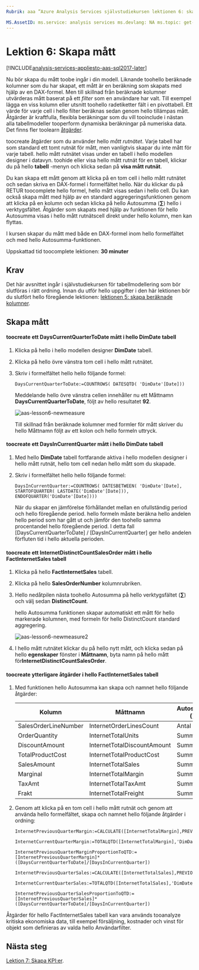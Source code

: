 ```yaml
---
Rubrik: aaa ”Azure Analysis Services självstudiekursen lektionen 6: skapa mått | Microsoft Docs ”beskrivning: Beskriver hur toocreate åtgärder i självstudiekursen hello Azure Analysis Services-projekt. tjänster: analysis services dokumentationcenter: '' författare: minewiskan manager: erikre editor: '' taggar: ''

MS.AssetID: ms.service: analysis services ms.devlang: NA ms.topic: get-started-article ms.tgt_pltfrm: NA ms.workload: na ms.date: 06/01/2017 ms.author: owend
---
```

# <a name="lesson-6-create-measures"></a>Lektion 6: Skapa mått

[!INCLUDE[analysis-services-appliesto-aas-sql2017-later](../../../includes/analysis-services-appliesto-aas-sql2017-later.md)]

Nu bör skapa du mått toobe ingår i din modell. Liknande toohello beräknade kolumner som du har skapat, ett mått är en beräkning som skapats med hjälp av en DAX-formel. Men till skillnad från beräknade kolumner utvärderas mått baserat på ett *filter* som en användare har valt. Till exempel lägga en viss kolumn eller utsnitt toohello radetiketter fält i en pivottabell. Ett värde för varje cell i hello filter beräknas sedan genom hello tillämpas mått. Åtgärder är kraftfulla, flexibla beräkningar som du vill tooinclude i nästan alla tabellmodeller tooperform dynamiska beräkningar på numeriska data. Det finns fler toolearn [åtgärder](https://docs.microsoft.com/sql/analysis-services/tabular-models/measures-ssas-tabular).
  
toocreate åtgärder som du använder hello *mått rutnätet*. Varje tabell har som standard ett tomt rutnät för mått, men vanligtvis skapar du inte mått för varje tabell. hello mått rutnätet visas under en tabell i hello modellen designer i datavyn. toohide eller visa hello mått rutnät för en tabell, klickar du på hello **tabell** -menyn och klicka sedan på **visa mått rutnät**.  
  
Du kan skapa ett mått genom att klicka på en tom cell i hello mått rutnätet och sedan skriva en DAX-formel i formelfältet hello. När du klickar du på RETUR toocomplete hello formel, hello mått visas sedan i hello cell. Du kan också skapa mått med hjälp av en standard aggregeringsfunktionen genom att klicka på en kolumn och sedan klicka på hello Autosumma (**∑**) hello i verktygsfältet. Åtgärder som skapats med hjälp av funktionen för hello Autosumma visas i hello mått rutnätscell direkt under hello kolumn, men kan flyttas.  
  
I kursen skapar du mått med både en DAX-formel inom hello formelfältet och med hello Autosumma-funktionen.  
  
Uppskattad tid toocomplete lektionen: **30 minuter**  
  
## <a name="prerequisites"></a>Krav  
Det här avsnittet ingår i självstudiekursen för tabellmodellering som bör slutföras i rätt ordning. Innan du utför hello uppgifter i den här lektionen bör du slutfört hello föregående lektionen: [lektionen 5: skapa beräknade kolumner](../tutorials/aas-lesson-5-create-calculated-columns.md).  
  
## <a name="create-measures"></a>Skapa mått  
  
#### <a name="toocreate-a-dayscurrentquartertodate-measure-in-hello-dimdate-table"></a>toocreate ett DaysCurrentQuarterToDate mått i hello DimDate tabell  
  
1.  Klicka på hello i hello modellen designer **DimDate** tabell.  
  
2.  Klicka på hello övre vänstra tom cell i hello mått rutnätet.  
  
3.  Skriv i formelfältet hello hello följande formel:  
  
    ```
    DaysCurrentQuarterToDate:=COUNTROWS( DATESQTD( 'DimDate'[Date])) 
    ```
  
    Meddelande hello övre vänstra cellen innehåller nu ett Måttnamn **DaysCurrentQuarterToDate**, följt av hello resultatet **92**.
    
      ![aas-lesson6-newmeasure](../tutorials/media/aas-lesson6-newmeasure.png) 
    
    Till skillnad från beräknade kolumner med formler för mått skriver du hello Måttnamn följt av ett kolon och hello formeln uttryck.

  
#### <a name="toocreate-a-daysincurrentquarter-measure-in-hello-dimdate-table"></a>toocreate ett DaysInCurrentQuarter mått i hello DimDate tabell  
  
1.  Med hello **DimDate** tabell fortfarande aktiva i hello modellen designer i hello mått rutnät, hello tom cell nedan hello mått som du skapade.  
  
2.  Skriv i formelfältet hello hello följande formel:  
  
    ```
    DaysInCurrentQuarter:=COUNTROWS( DATESBETWEEN( 'DimDate'[Date], STARTOFQUARTER( LASTDATE('DimDate'[Date])), ENDOFQUARTER('DimDate'[Date])))
    ```
  
    När du skapar en jämförelse förhållandet mellan en ofullständig period och hello föregående period. hello formeln måste beräkna hello andelen hello period som har gått ut och jämför den toohello samma procentandel hello föregående period. I detta fall [DaysCurrentQuarterToDate] / [DaysInCurrentQuarter] ger hello andelen förfluten tid i hello aktuella perioden.  
  
#### <a name="toocreate-an-internetdistinctcountsalesorder-measure-in-hello-factinternetsales-table"></a>toocreate ett InternetDistinctCountSalesOrder mått i hello FactInternetSales tabell  
  
1.  Klicka på hello **FactInternetSales** tabell.   
  
2.  Klicka på hello **SalesOrderNumber** kolumnrubriken.  
  
3.  Hello nedåtpilen nästa toohello Autosumma på hello verktygsfältet (**∑**) och välj sedan **DistinctCount**.  
  
    hello Autosumma funktionen skapar automatiskt ett mått för hello markerade kolumnen, med formeln för hello DistinctCount standard aggregering.  
    
       ![aas-lesson6-newmeasure2](../tutorials/media/aas-lesson6-newmeasure2.png)
  
4.  I hello mått rutnätet klickar du på hello nytt mått, och klicka sedan på hello **egenskaper** fönster i **Måttnamn**, byta namn på hello mått för**InternetDistinctCountSalesOrder**. 
 
  
#### <a name="toocreate-additional-measures-in-hello-factinternetsales-table"></a>toocreate ytterligare åtgärder i hello FactInternetSales tabell  
  
1.  Med funktionen hello Autosumma kan skapa och namnet hello följande åtgärder:  

    |Kolumn|Måttnamn|Autosumma (∑)|Formel|  
    |----------------|----------|-----------------|-----------|  
    |SalesOrderLineNumber|InternetOrderLinesCount|Antal|=COUNTA([SalesOrderLineNumber])|  
    |OrderQuantity|InternetTotalUnits|Summa|=SUM([OrderQuantity])|  
    |DiscountAmount|InternetTotalDiscountAmount|Summa|=SUM([DiscountAmount])|  
    |TotalProductCost|InternetTotalProductCost|Summa|=SUM([TotalProductCost])|  
    |SalesAmount|InternetTotalSales|Summa|=SUM([SalesAmount])|  
    |Marginal|InternetTotalMargin|Summa|=SUM([Margin])|  
    |TaxAmt|InternetTotalTaxAmt|Summa|=SUM([TaxAmt])|  
    |Frakt|InternetTotalFreight|Summa|=SUM([Freight])|  
  
2.  Genom att klicka på en tom cell i hello mått rutnät och genom att använda hello formelfältet, skapa och namnet hello följande åtgärder i ordning:  
  
      ```
      InternetPreviousQuarterMargin:=CALCULATE([InternetTotalMargin],PREVIOUSQUARTER('DimDate'[Date]))
      ```
      
      ```
      InternetCurrentQuarterMargin:=TOTALQTD([InternetTotalMargin],'DimDate'[Date])
      ```
  
      ```
      InternetPreviousQuarterMarginProportionToQTD:=[InternetPreviousQuarterMargin]*([DaysCurrentQuarterToDate]/[DaysInCurrentQuarter])
      ```
  
      ```
      InternetPreviousQuarterSales:=CALCULATE([InternetTotalSales],PREVIOUSQUARTER('DimDate'[Date]))
      ```
  
      ```
      InternetCurrentQuarterSales:=TOTALQTD([InternetTotalSales],'DimDate'[Date])
      ```
      
      ```
      InternetPreviousQuarterSalesProportionToQTD:=[InternetPreviousQuarterSales]*([DaysCurrentQuarterToDate]/[DaysInCurrentQuarter])
      ```
  
Åtgärder för hello FactInternetSales tabell kan vara används tooanalyze kritiska ekonomiska data, till exempel försäljning, kostnader och vinst för objekt som definieras av valda hello Användarfilter.  
  
## <a name="whats-next"></a>Nästa steg
[Lektion 7: Skapa KPI:er](../tutorials/aas-lesson-7-create-key-performance-indicators.md).  

  
